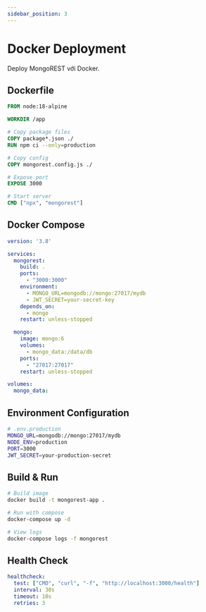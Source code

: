 ```yaml
---
sidebar_position: 3
---
```


# Docker Deployment

Deploy MongoREST với Docker.

## Dockerfile

```dockerfile
FROM node:18-alpine

WORKDIR /app

# Copy package files
COPY package*.json ./
RUN npm ci --only=production

# Copy config
COPY mongorest.config.js ./

# Expose port
EXPOSE 3000

# Start server
CMD ["npx", "mongorest"]
```

## Docker Compose

```yaml
version: '3.8'

services:
  mongorest:
    build: .
    ports:
      - "3000:3000"
    environment:
      - MONGO_URL=mongodb://mongo:27017/mydb
      - JWT_SECRET=your-secret-key
    depends_on:
      - mongo
    restart: unless-stopped

  mongo:
    image: mongo:6
    volumes:
      - mongo_data:/data/db
    ports:
      - "27017:27017"
    restart: unless-stopped

volumes:
  mongo_data:
```

## Environment Configuration

```bash
# .env.production
MONGO_URL=mongodb://mongo:27017/mydb
NODE_ENV=production
PORT=3000
JWT_SECRET=your-production-secret
```

## Build & Run

```bash
# Build image
docker build -t mongorest-app .

# Run with compose
docker-compose up -d

# View logs
docker-compose logs -f mongorest
```

## Health Check

```yaml
healthcheck:
  test: ["CMD", "curl", "-f", "http://localhost:3000/health"]
  interval: 30s
  timeout: 10s
  retries: 3
```
